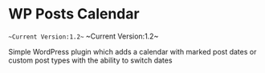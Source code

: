 # WP Posts Calendar

`~Current Version:1.2~`
~Current Version:1.2~

Simple WordPress plugin which adds a calendar with marked post dates or custom post types with the ability to switch dates